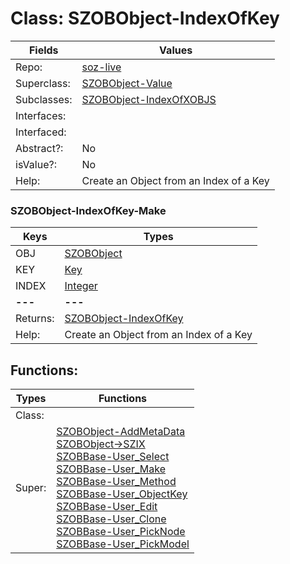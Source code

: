 
# Class:	SZOBObject-IndexOfKey

| Fields | Values |
| --------- | --------- |
| Repo: | [soz-live](/repos/soz-live.html) |
| Superclass: | [SZOBObject-Value](SZOBObject-Value.html) |
| Subclasses: | [SZOBObject-IndexOfXOBJS](SZOBObject-IndexOfXOBJS.html) |
| Interfaces: |  |
| Interfaced: |  |
| Abstract?: | No |
| isValue?: | No |
| Help: | Create an Object from an Index of a Key |

### SZOBObject-IndexOfKey-Make

| Keys | Types |
| --------- | --------- |
| OBJ | [SZOBObject](SZOBObject.html) |
| KEY | [Key](Key.html) |
| INDEX | [Integer](Integer.html) |
| **---** | **---** |
| Returns: | [SZOBObject-IndexOfKey](SZOBObject-IndexOfKey.html) |
| Help: | Create an Object from an Index of a Key |


## Functions:

| Types | Functions |
| --------- | --------- |
| Class: |  |
| Super: | [SZOBObject-AddMetaData](SZOBObject.html) <br> [SZOBObject->SZIX](SZOBObject.html) <br> [SZOBBase-User_Select](SZOBBase.html) <br> [SZOBBase-User_Make](SZOBBase.html) <br> [SZOBBase-User_Method](SZOBBase.html) <br> [SZOBBase-User_ObjectKey](SZOBBase.html) <br> [SZOBBase-User_Edit](SZOBBase.html) <br> [SZOBBase-User_Clone](SZOBBase.html) <br> [SZOBBase-User_PickNode](SZOBBase.html) <br> [SZOBBase-User_PickModel](SZOBBase.html) |


